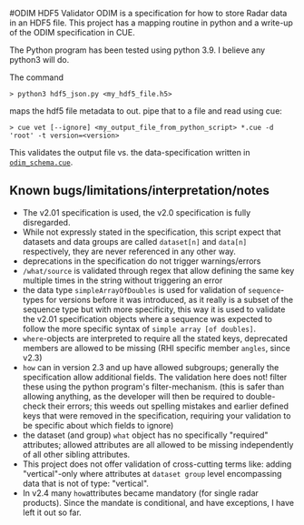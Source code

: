 #ODIM HDF5 Validator
ODIM is a specification for how to store Radar data in an HDF5 file.
This project has a mapping routine in python and a write-up of the ODIM specification in CUE.

The Python program has been tested using python 3.9. I believe any python3 will do.

The command
```shell
> python3 hdf5_json.py <my_hdf5_file.h5>
```
maps the hdf5 file metadata to out. pipe that to a file and read using cue:
```shell
> cue vet [--ignore] <my_output_file_from_python_script> *.cue -d 'root' -t version=<version>
```
This validates the output file vs. the data-specification written in [`odim_schema.cue`](odim_schema.cue).




## Known bugs/limitations/interpretation/notes
 - The v2.01 specification is used, the v2.0 specification is fully disregarded.
 - While not expressly stated in the specification, this script expect that datasets and data groups are called `dataset[n]` and `data[n]` respectively, they are never referenced in any other way.
 - deprecations in the specification do not trigger warnings/errors
 - `/what/source` is validated through regex that allow defining the same key multiple times in the string without triggering an error
 - the data type `simpleArrayOfDoubles` is used for validation of `sequence`-types for versions before it was introduced, as it really is a subset of the sequence type but with more specificity, this way it is used to validate the v2.01 specification objects where a sequence was expected to follow the more specific syntax of `simple array [of doubles]`.
 - `where`-objects are interpreted to require all the stated keys, deprecated members are allowed to be missing (RHI specific member `angles`, since v2.3)
 - `how` can in version 2.3 and up have allowed subgroups; generally the specification allow additional fields. The validation here does not! filter these using the python program's filter-mechanism. (this is safer than allowing anything, as the developer will then be required to double-check their errors; this weeds out spelling mistakes and earlier defined keys that were removed in the specification, requiring your validation to be specific about which fields to ignore)
 - the dataset (and group) `what` object has no specifically "required" attributes; allowed attributes are all allowed to be missing independently of all other sibling attributes.
 - This project does not offer validation of cross-cutting terms like: adding "vertical"-only where attributes at `dataset group` level encompassing data that is not of type: "vertical".
 - In v2.4 many `how`attributes became mandatory (for single radar products). Since the mandate is conditional, and have exceptions, I have left it out so far.
 
